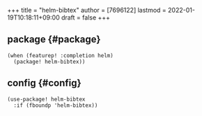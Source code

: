 +++
title = "helm-bibtex"
author = [7696122]
lastmod = 2022-01-19T10:18:11+09:00
draft = false
+++

## package {#package}

```elisp
(when (featurep! :completion helm)
  (package! helm-bibtex))
```


## config {#config}

```elisp
(use-package! helm-bibtex
  :if (fboundp 'helm-bibtex))
```
